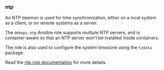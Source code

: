 ### ntp

An NTP daemon is used for time synchronization, either on a local system
as a client, or on remote systems as a server.

The `debops.ntp` Ansible role supports multiple NTP servers, and is
container-aware so that an NTP server won't be installed inside
containers.

The role is also used to configure the system timezone using the
`tzdata` package.

Read the [ntp role documentation](https://docs.debops.org/en/master/ansible/roles/ntp/) for more details.
